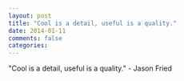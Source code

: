 ```yaml
---
layout: post
title: "Cool is a detail, useful is a quality."
date: 2014-01-11
comments: false
categories: 
---
```


<span class='quote'>"Cool is a detail, useful is a quality."</span>
<span class='by'>- Jason Fried</span>
